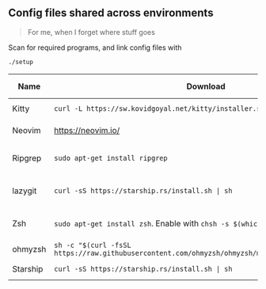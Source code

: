 ## Config files shared across environments
> For me, when I forget where stuff goes

Scan for required programs, and link config files with 
```bash
./setup
```




| Name | Download | Test with | Config | Used for |
|---|---|---|---|---|
| Kitty | `curl -L https://sw.kovidgoyal.net/kitty/installer.sh \| sh /dev/stdin` | | Link kitty folder to `~/.config/kitty` | Terminal
| Neovim | https://neovim.io/ | `nvim --version` | Link nvim folder to `~/.config/nvim` | Text editor |
| Ripgrep | `sudo apt-get install ripgrep` | | | Fuzzy finding in nvim |
| lazygit | `curl -sS https://starship.rs/install.sh \| sh` | `lazygit --version` | | Curses git interface |
| Zsh  | `sudo apt-get install zsh`.  Enable with `chsh -s $(which zsh)`  | `zsh --version` | Copy `zsh/custom` somewhere and source it in zshrc | Shell |
| ohmyzsh | `sh -c "$(curl -fsSL https://raw.githubusercontent.com/ohmyzsh/ohmyzsh/master/tools/install.sh)"` | | | Shell |
| Starship | `curl -sS https://starship.rs/install.sh \| sh` | `which starship` | Copy config file to `~/.config/starship.toml` | Shell |
